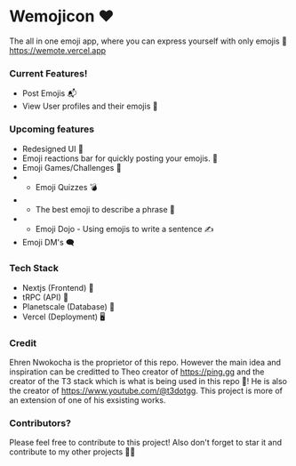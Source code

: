 # Wemojicon ❤️
The all in one emoji app, where you can express yourself with only emojis 🙂
https://wemote.vercel.app

### Current Features!

 - Post Emojis 📬
 - View User profiles and their emojis 👥

### Upcoming features 

 - Redesigned UI 🍎
 - Emoji reactions bar for quickly posting your emojis. 🍫
 - Emoji Games/Challenges 🥷
 - - Emoji Quizzes 💣
 - - The best emoji to describe a phrase 💬
 - - Emoji Dojo - Using emojis to write a sentence ✍️
 - Emoji DM's 🗨️
 
 ### Tech Stack 
 - Nextjs (Frontend) 🐥
 - tRPC (API) 🎒
 - Planetscale (Database) 💽
 - Vercel (Deployment) 🖥️
 
 ### Credit
 Ehren Nwokocha is the proprietor of this repo. However the main idea and inspiration can be creditted to Theo creator of https://ping.gg and the creator of the T3 stack which is what is being used in this repo 🌚! He is also the creator of https://www.youtube.com/@t3dotgg. This project is more of an extension of one of his exsisting works.

### Contributors? 

Please feel free to contribute to this project! Also don't forget to star it and contribute to my other projects 💖💝
 
 
